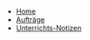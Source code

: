 <!-- _navbar.md <- definiert die Navbar fuer Docsify, kann fuer jedes einzelne Verzeichnis neu definiert werden -->

* [Home](/)
* [Aufträge](/auftraege/)
* [Unterrichts-Notizen](/notizen/)


